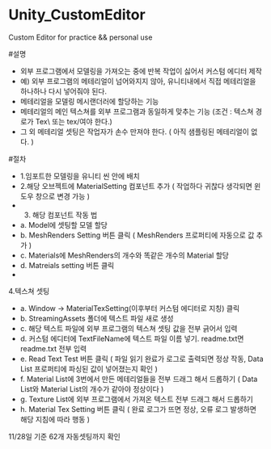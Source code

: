 # Unity_CustomEditor
 Custom Editor for practice &amp;&amp; personal use

#설명
- 외부 프로그램에서 모델링을 가져오는 중에 반복 작업이 싫어서 커스텀 에디터 제작
- 예) 외부 프로그램의 메테리얼이 넘어와지지 않아, 유니티내에서 직접 메테리얼을 하나하나 다시 넣어줘야 된다.
- 메테리얼을 모델링 메시랜더러에 할당하는 기능
- 메테리얼의 메인 텍스쳐를 외부 프로그램과 동일하게 맞추는 기능 (조건 : 텍스쳐 경로가 Tex\ 또는 tex/여야 한다.)
- 그 외 메테리얼 셋팅은 작업자가 손수 만져야 한다. ( 아직 샘플링된 메테리얼이 없다. )

#절차

- 1.임포트한 모델링을 유니티 씬 안에 배치
- 2.해당 오브젝트에 MaterialSetting 컴포넌트 추가 ( 작업하다 귀찮다 생각되면 윈도우 창으로 변경 가능 )
- 3. 해당 컴포넌트 작동 법
-  a. Model에 셋팅할 모델 할당
-  b. MeshRenders Setting 버튼 클릭 ( MeshRenders 프로퍼티에 자동으로 값 추가 )
-  c. Materials에 MeshRenders의 개수와 똑같은 개수의 Material 할당
-  d. Matreials setting 버튼 클릭 
-
4.텍스쳐 셋팅
-  a. Window -> MaterialTexSetting(이후부터 커스텀 에디터로 지칭) 클릭
-  b. StreamingAssets 폴더에 텍스트 파일 새로 생성
-  c. 해당 텍스트 파일에 외부 프로그램의 텍스쳐 셋팅 값을 전부 긁어서 입력
-  d. 커스텀 에디터에 TextFileName에 텍스트 파일 이름 넣기. readme.txt면 readme.txt 전부 입력
-  e. Read Text Test 버튼 클릭 ( 파일 읽기 완료가 로그로 출력되면 정상 작동, Data List 프로퍼티에 파싱된 값이 넣어졌는지 확인 )
-  f. Material List에 3번에서 만든 메테리얼들을 전부 드래그 해서 드롭하기 ( Data List와 Material List의 개수가 같아야 정상이다 )
-  g. Texture List에 외부 프로그램에서 가져온 텍스트 전부 드래그 해서 드롭하기
-  h. Material Tex Setting 버튼 클릭 ( 완료 로그가 뜨면 정상, 오류 로그 발생하면 해당 지침에 따라 행동 )

11/28일 기준 62개 자동셋팅까지 확인
